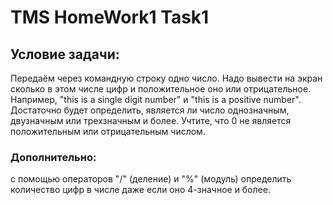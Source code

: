 # TMS HomeWork1 Task1
## Условие задачи:
Передаём через командную строку одно число. Надо вывести на экран сколько в этом числе цифр и положительное оно или отрицательное. Например, "this is a single digit number" и "this is a positive number". Достаточно будет определить, является ли число однозначным, двузначным или трехзначным и более. Учтите, что 0 не является положительным или отрицательным числом.
### Дополнительно:
с помощью операторов "/" (деление) и "%" (модуль) определить количество цифр в числе даже если оно 4-значное и более.
